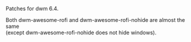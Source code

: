 Patches for dwm 6.4.

Both dwm-awesome-rofi and dwm-awesome-rofi-nohide are almost the same  
(except dwm-awesome-rofi-nohide does not hide windows).
